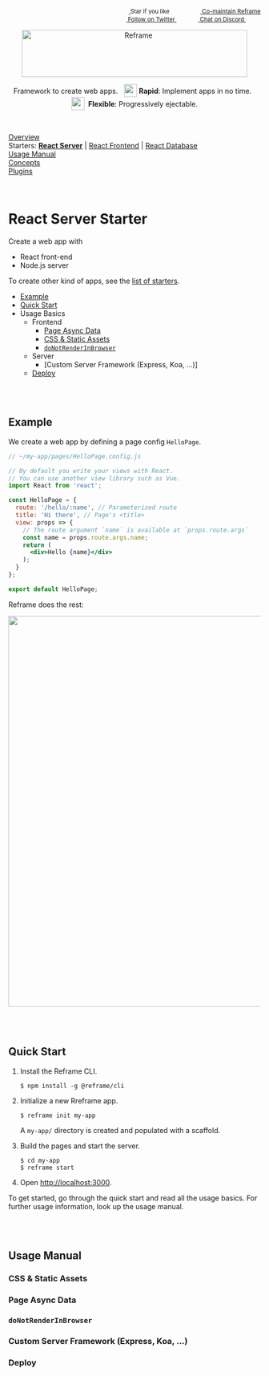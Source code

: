<!---






    WARNING, READ THIS.
    This is a computed file. Do not edit.
    Edit `/docs/react-server-starter.template.md` instead.












    WARNING, READ THIS.
    This is a computed file. Do not edit.
    Edit `/docs/react-server-starter.template.md` instead.












    WARNING, READ THIS.
    This is a computed file. Do not edit.
    Edit `/docs/react-server-starter.template.md` instead.












    WARNING, READ THIS.
    This is a computed file. Do not edit.
    Edit `/docs/react-server-starter.template.md` instead.












    WARNING, READ THIS.
    This is a computed file. Do not edit.
    Edit `/docs/react-server-starter.template.md` instead.






-->
<p align="right">
    <sup>
        <a href="#">
            <img
              src="https://github.com/reframejs/reframe/raw/master/docs/images/star.svg?sanitize=true"
              width="16"
              height="12"
            >
        </a>
        Star if you like
        &nbsp;&nbsp;&nbsp;&nbsp;
        &nbsp;&nbsp;&nbsp;&nbsp;
        &nbsp;&nbsp;
        <a href="https://github.com/reframejs/reframe/blob/master/docs/contributing.md">
            <img
              src="https://github.com/reframejs/reframe/raw/master/docs/images/biceps.min.svg?sanitize=true"
              width="16"
              height="14"
            >
            Co-maintain Reframe
        </a>
    </sup>
    <br/>
    <sup>
        <a href="https://twitter.com/reframejs">
            <img
              src="https://github.com/reframejs/reframe/raw/master/docs/images/twitter-logo.svg?sanitize=true"
              width="15"
              height="13"
            >
            Follow on Twitter
        </a>
        &nbsp;&nbsp;&nbsp;&nbsp;&nbsp;
        &nbsp;&nbsp;
        <a href="https://discord.gg/kqXf65G">
            <img
              src="https://github.com/reframejs/reframe/raw/master/docs/images/chat.svg?sanitize=true"
              width="14"
              height="10"
            >
            Chat on Discord
        </a>
        &nbsp;&nbsp;&nbsp;&nbsp;
        &nbsp;&nbsp;&nbsp;&nbsp;
    </sup>
</p>
<p align="center">
    <a href="https://github.com/reframejs/reframe">
        <img src="https://github.com/reframejs/reframe/raw/master/docs/images/logo-with-title.min.svg?sanitize=true" width=450 height=94 style="max-width:100%;" alt="Reframe"/>
    </a>
</p>

<div><p align="center">
    Framework to create web apps.
    &nbsp;
    <sub><sub><img src="https://github.com/reframejs/reframe/raw/docs/docs/images/thunderbolt.min.svg?sanitize=true" width="26" height="26"></sub></sub>&nbsp;<b>Rapid</b>: Implement&nbsp;apps&nbsp;in&nbsp;no&nbsp;time.
    &nbsp;
    <sub><sub><img src="https://github.com/reframejs/reframe/raw/docs/docs/images/tornado.min.svg?sanitize=true" width="26" height="26"></sub></sub>&nbsp;&nbsp;<b>Flexible</b>: Progressively&nbsp;ejectable.
</p></div>

<br/>

[Overview](/../../)<br/>
Starters: [**React Server**](/docs/react-server-starter.md) | [React Frontend](/docs/react-frontend-starter.md) | [React Database](/docs/react-database-starter.md)<br/>
[Usage Manual](/docs/usage-manual.md)<br/>
[Concepts](/docs/concepts.md)<br/>
[Plugins](/docs/plugins.md)

<br/>

# React Server Starter

Create a web app with
 - React front-end
 - Node.js server

To create other kind of apps, see the [list of starters]().

- [Example]()
- [Quick Start]()
- Usage Basics
  - Frontend
    - [Page Async Data]()
    - [CSS & Static Assets]()
    - [`doNotRenderInBrowser`]()
  - Server
    - [Custom Server Framework (Express, Koa, ...)]
  - [Deploy]()

<br/>
<br/>

## Example

We create a web app
by defining a page config `HelloPage`.

~~~jsx
// ~/my-app/pages/HelloPage.config.js

// By default you write your views with React.
// You can use another view library such as Vue.
import React from 'react';

const HelloPage = {
  route: '/hello/:name', // Parameterized route
  title: 'Hi there', // Page's <title>
  view: props => {
    // The route argument `name` is available at `props.route.args`
    const name = props.route.args.name;
    return (
      <div>Hello {name}</div>
    );
  }
};

export default HelloPage;
~~~

Reframe does the rest:

<p align="center">
    <img src='https://github.com/reframejs/reframe/raw/master/docs/images/reframe-start.png?sanitize=true' width="780" style="max-width:100%;"/>
</p>

<br/>
<br/>

## Quick Start

1. Install the Reframe CLI.
   ~~~shell
   $ npm install -g @reframe/cli
   ~~~

2. Initialize a new Rreframe app.
   ~~~shell
   $ reframe init my-app
   ~~~
   A `my-app/` directory is created and populated with a scaffold.

3. Build the pages and start the server.
   ~~~shell
   $ cd my-app
   $ reframe start
   ~~~

4. Open [http://localhost:3000](http://localhost:3000).

To get started, go through the quick start and read all the usage basics.
For further usage information, look up the usage manual.

<br/>
<br/>


## Usage Manual

### CSS & Static Assets

### Page Async Data

### `doNotRenderInBrowser`

### Custom Server Framework (Express, Koa, ...)

### Deploy

<!---






    WARNING, READ THIS.
    This is a computed file. Do not edit.
    Edit `/docs/react-server-starter.template.md` instead.












    WARNING, READ THIS.
    This is a computed file. Do not edit.
    Edit `/docs/react-server-starter.template.md` instead.












    WARNING, READ THIS.
    This is a computed file. Do not edit.
    Edit `/docs/react-server-starter.template.md` instead.












    WARNING, READ THIS.
    This is a computed file. Do not edit.
    Edit `/docs/react-server-starter.template.md` instead.












    WARNING, READ THIS.
    This is a computed file. Do not edit.
    Edit `/docs/react-server-starter.template.md` instead.






-->
